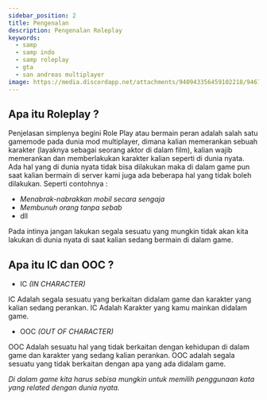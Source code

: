 ```yaml
---
sidebar_position: 2
title: Pengenalan
description: Pengenalan Roleplay
keywords:
  - samp
  - samp indo
  - samp roleplay
  - gta
  - san andreas multiplayer
image: https://media.discordapp.net/attachments/940943356459102218/946761588000587836/samp_25_02_2022_20_31_57.png?width=828&height=468
---
```


## Apa itu Roleplay ?

Penjelasan simplenya begini Role  Play  atau  bermain  peran  adalah  salah satu gamemode  pada  dunia  mod  multiplayer, dimana  kalian  memerankan  sebuah karakter (layaknya sebagai seorang aktor di dalam film), kalian  wajib  memerankan  dan  memberlakukan  karakter  kalian  seperti  di  dunia  nyata. Ada  hal  yang  di  dunia  nyata  tidak  bisa  dilakukan  maka  di  dalam  game pun saat kalian bermain di server kami juga  ada beberapa hal yang tidak  boleh  dilakukan.  Seperti contohnya :

 - *Menabrak-nabrakkan mobil secara sengaja*    
 - *Membunuh orang tanpa sebab*
 - dll

Pada intinya jangan lakukan segala sesuatu yang mungkin tidak akan kita lakukan di dunia nyata di saat kalian sedang bermain di dalam game.

## Apa itu IC dan OOC ?

 - IC  *(IN CHARACTER)*

IC Adalah segala sesuatu yang berkaitan didalam game dan karakter yang kalian sedang perankan.
IC Adalah Karakter yang kamu mainkan didalam game.

 - OOC  *(OUT OF CHARACTER)*

OOC Adalah sesuatu hal yang tidak berkaitan dengan kehidupan di dalam game dan karakter yang sedang kalian perankan.
OOC adalah segala sesuatu yang tidak berkaitan dengan apa yang ada didalam game.

*Di dalam game kita harus sebisa mungkin untuk memilih penggunaan kata yang related dengan dunia nyata.*